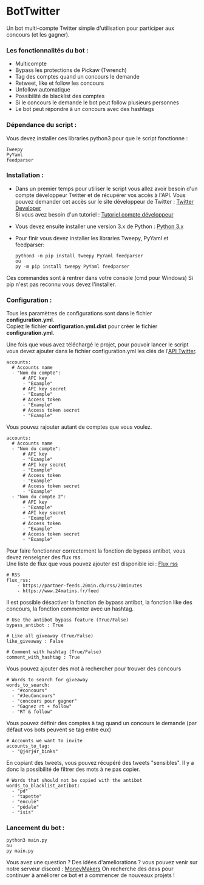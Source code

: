 # BotTwitter
Un bot multi-compte Twitter simple d'utilisation pour participer aux concours (et les gagner).


### Les fonctionnalités du bot :

* Multicompte
* Bypass les protections de Pickaw (Twrench)
* Tag des comptes quand un concours le demande
* Retweet, like et follow les concours
* Unfollow automatique
* Possibilité de blacklist des comptes
* Si le concours le demande le bot peut follow plusieurs personnes
* Le bot peut répondre à un concours avec des hashtags


### Dépendance du script :

Vous devez installer ces libraries python3 pour que le script fonctionne :
```
Tweepy
PyYaml
feedparser
```
### Installation :

* Dans un premier temps pour utiliser le script vous allez avoir besoin d'un compte développeur Twitter et de récupérer vos accès à l'API.
 Vous pouvez demander cet accès sur le site développeur de Twitter : [Twitter Developer](https://developer.twitter.com/)  
 Si vous avez besoin d'un tutoriel : [Tutoriel compte développeur](https://www.extly.com/docs/autotweetng_joocial/tutorials/how-to-auto-post-from-joomla-to-twitter/apply-for-a-twitter-developer-account/#apply-for-a-developer-account)

* Vous devez ensuite installer une version 3.x de Python : [Python 3.x](https://www.python.org/downloads/)

* Pour finir vous devez installer les libraries Tweepy, PyYaml et feedparser:
     ```
     python3 -m pip install tweepy PyYaml feedparser
     ou
     py -m pip install tweepy PyYaml feedparser
     ```
Ces commandes sont à rentrer dans votre console (cmd pour Windows)
 Si pip n'est pas reconnu vous devez l'installer.


### Configuration :

Tous les paramètres de configurations sont dans le fichier **configuration.yml**.  
Copiez le fichier **configuration.yml.dist** pour créer le fichier **configuration.yml**.

Une fois que vous avez téléchargé le projet, pour pouvoir lancer le script vous devez ajouter dans le fichier configuration.yml les clés de l'[API Twitter](https://developer.twitter.com/).

```
accounts:
  # Accounts name
  - "Nom du compte":
      # API key
      - "Example"
      # API key secret
      - "Example"
      # Access token
      - "Example"
      # Access token secret
      - "Example"
```
Vous pouvez rajouter autant de comptes que vous voulez.
```
accounts:
  # Accounts name
  - "Nom du compte":
      # API key
      - "Example"
      # API key secret
      - "Example"
      # Access token
      - "Example"
      # Access token secret
      - "Example"
  - "Nom du compte 2":
      # API key
      - "Example"
      # API key secret
      - "Example"
      # Access token
      - "Example"
      # Access token secret
      - "Example"
```
Pour faire fonctionner correctement la fonction de bypass antibot, vous devez renseigner des flux rss.  
Une liste de flux que vous pouvez ajouter est disponible ici : [Flux rss](http://atlasflux.saynete.net/index.htm)
```
# RSS
flux_rss:
    - https://partner-feeds.20min.ch/rss/20minutes
    - https://www.24matins.fr/feed
```

Il est possible désactiver la fonction de bypass antibot, la fonction like des concours, la fonction commenter avec un hashtag.
```
# Use the antibot bypass feature (True/False)
bypass_antibot : True

# Like all giveaway (True/False)
like_giveaway : False

# Comment with hashtag (True/False)
comment_with_hashtag : True
```

Vous pouvez ajouter des mot à rechercher pour trouver des concours
```
# Words to search for giveaway
words_to_search:
  - "#concours"
  - "#JeuConcours"
  - "concours pour gagner"
  - "Gagnez rt + follow"
  - "RT & follow"
```

Vous pouvez définir des comptes à tag quand un concours le demande (par défaut vos bots peuvent se tag entre eux)
```
# Accounts we want to invite
accounts_to_tag:
  - "@j4rj4r_binks"
```

En copiant des tweets, vous pouvez récupéré des tweets "sensibles". Il y a donc la possibilité de filtrer des mots à ne pas copier.
```
# Words that should not be copied with the antibot
words_to_blacklist_antibot:
  - "pd"
  - "tapette"
  - "enculé"
  - "pédale"
  - "isis"
```

### Lancement du bot :
```
python3 main.py
ou
py main.py
```


Vous avez une question ? Des idées d'ameliorations ? vous pouvez venir sur notre serveur discord  : [MoneyMakers](https://discord.gg/gjNbrgwRxT)
On recherche des devs pour continuer à améliorer ce bot et à commencer de nouveaux projets !
